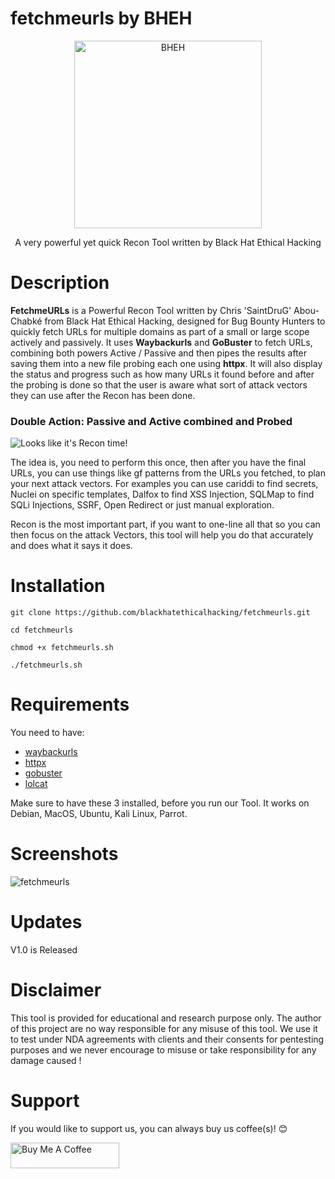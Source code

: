 # fetchmeurls by BHEH 


<p align="center">
<a href="https://www.blackhatethicalhacking.com"><img src="https://www.blackhatethicalhacking.com/wp-content/uploads/2022/06/BHEH_logo.png" width="300px" alt="BHEH"></a>
</p>

<p align="center">
A very powerful yet quick Recon Tool written by Black Hat Ethical Hacking
</p>

# Description

**FetchmeURLs** is a Powerful Recon Tool written by Chris 'SaintDruG' Abou-Chabké from Black Hat Ethical Hacking, designed for Bug Bounty Hunters to quickly fetch URLs for multiple domains as part of a small or large scope actively and passively. It uses **Waybackurls** and **GoBuster** to fetch URLs, combining both powers Active / Passive and then pipes the results after saving them into a new file probing each one using **httpx**. It will also display the status and progress such as how many URLs it found before and after the probing is done so that the user is aware what sort of attack vectors they can use after the Recon has been done.

### **Double Action: Passive and Active combined and Probed**

![Looks like it's Recon time!](https://github.com/blackhatethicalhacking/fetchmeurls/assets/13942386/cfaab7b8-8d85-4316-a354-562031ca703b)


The idea is, you need to perform this once, then after you have the final URLs, you can use things like gf patterns from the URLs you fetched, to plan your next attack vectors. For examples you can use cariddi to find secrets, Nuclei on specific templates, Dalfox to find XSS Injection, SQLMap to find SQLi Injections, SSRF, Open Redirect or just manual exploration.

Recon is the most important part, if you want to one-line all that so you can then focus on the attack Vectors, this tool will help you do that accurately and does what it says it does.

# Installation

`git clone https://github.com/blackhatethicalhacking/fetchmeurls.git`

`cd fetchmeurls`

`chmod +x fetchmeurls.sh`

`./fetchmeurls.sh`

# Requirements

You need to have:

- [waybackurls](https://github.com/tomnomnom/waybackurls)
- [httpx](https://github.com/projectdiscovery/httpx)
- [gobuster](https://github.com/OJ/gobuster)
- [lolcat](https://github.com/busyloop/lolcat)

Make sure to have these 3 installed, before you run our Tool. It works on Debian, MacOS, Ubuntu, Kali Linux, Parrot.

# Screenshots

![fetchmeurls](https://github.com/blackhatethicalhacking/fetchmeurls/assets/13942386/b386407b-d741-4115-b1e7-965a112e3780)


# Updates

V1.0 is Released

# Disclaimer

This tool is provided for educational and research purpose only. The author of this project are no way responsible for any misuse of this tool. 
We use it to test under NDA agreements with clients and their consents for pentesting purposes and we never encourage to misuse or take responsibility for any damage caused !

# Support

If you would like to support us, you can always buy us coffee(s)! :blush:

<a href="https://www.buymeacoffee.com/bheh" target="_blank"><img src="https://cdn.buymeacoffee.com/buttons/default-orange.png" alt="Buy Me A Coffee" height="41" width="174"></a>


